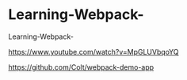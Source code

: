 # Learning-Webpack-
 Learning-Webpack-

https://www.youtube.com/watch?v=MpGLUVbqoYQ

https://github.com/Colt/webpack-demo-app